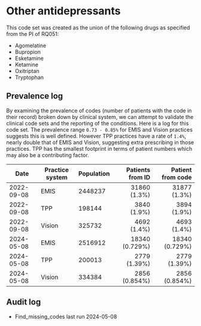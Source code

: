 # Other antidepressants

This code set was created as the union of the following drugs as specified from the PI of RQ051:

- Agomelatine
- Bupropion
- Esketamine
- Ketamine
- Oxitriptan
- Tryptophan

## Prevalence log

By examining the prevalence of codes (number of patients with the code in their record) broken down by clinical system, we can attempt to validate the clinical code sets and the reporting of the conditions. Here is a log for this code set. The prevalence range `0.73 - 0.85%` for EMIS and Vision practices suggests this is well defined. However TPP practices have a rate of `1.4%`, nearly double that of EMIS and Vision, suggesting extra prescribing in those practices. TPP has the smallest footprint in terms of patient numbers which may also be a contributing factor.

| Date       | Practice system | Population | Patients from ID | Patient from code |
| ---------- | --------------- | ---------- | ---------------: | ----------------: |
| 2022-09-08 | EMIS            | 2448237    |     31860 (1.3%) |      31877 (1.3%) |
| 2022-09-08 | TPP             | 198144     |      3840 (1.9%) |       3894 (1.9%) |
| 2022-09-08 | Vision          | 325732     |      4692 (1.4%) |       4693 (1.4%) |
| 2024-05-08 | EMIS            | 2516912    |   18340 (0.729%) |    18340 (0.729%) |
| 2024-05-08 | TPP             | 200013     |     2779 (1.39%) |      2779 (1.39%) |
| 2024-05-08 | Vision          | 334384     |    2856 (0.854%) |     2856 (0.854%) |

## Audit log

- Find_missing_codes last run 2024-05-08
